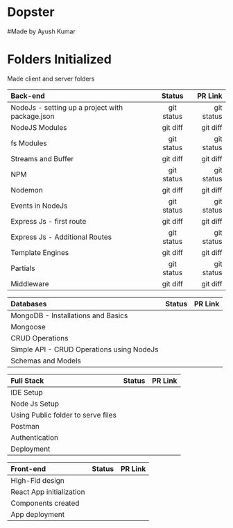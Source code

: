# Dopster
#Made by Ayush Kumar


# Folders Initialized

Made client and server folders


| Back-end| Status | PR Link |
| :---         |     :---:      |          ---: |
| NodeJs - setting up a project with package.json | git status     | git status    |
| NodeJS Modules   | git diff       | git diff      |
| fs Modules   | git status     | git status    |
| Streams and Buffer  | git diff       | git diff      |
| NPM   | git status     | git status    |
| Nodemon   | git diff       | git diff      |
| Events in NodeJs  | git status     | git status    |
| Express Js - first route    | git diff       | git diff      |
| Express Js - Additional Routes  | git status     | git status    |
| Template Engines  | git diff       | git diff      |
| Partials  | git status     | git status    |
| Middleware     | git diff       | git diff      |

| Databases | Status | PR Link |
| :---         |     :---:      |          ---: |
| MongoDB - Installations and Basics    |      |      |
| Mongoose    |      |      |
| CRUD Operations    |      |      |
| Simple API - CRUD Operations using NodeJs    |      |      |
|Schemas and Models     |      |      |

| Full Stack| Status | PR Link |
| :---         |     :---:      |          ---: |
| IDE Setup   |      |      |
| Node Js Setup    |      |      |
| Using Public folder to serve files   |      |      |
| Postman    |      |      |
| Authentication   |      |      |
| Deployment   |      |      |

| Front-end| Status | PR Link |
| :---         |     :---:      |          ---: |
| High-Fid design   |      |      |
| React App initialization   |      |      |
| Components created   |      |      |
| App deployment   |      |      |
